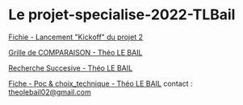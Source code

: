# Le projet-specialise-2022-TLBail

 [Fichie - Lancement "Kickoff" du projet 2](https://docs.google.com/document/d/1M5DOUkbgkHXa6CvjYgbR4eixVMgcs85VnLRMg4np9to/edit?usp=sharing)  
 
 [Grille de COMPARAISON - Théo LE BAIL](https://docs.google.com/presentation/d/1NcK9768Jqy3lgCQSJTlWPTfMGti7aan61g2mb7gC9dE/edit#slide=id.g855d4d0eba_0_115)
 
 [Recherche Succesive - Théo LE BAIL](https://docs.google.com/presentation/d/1ZAYMwCLb3-WyhonXozYlzzubTr9469pc4nuRKWDWkAg/edit#slide=id.g10ef23692ea_2_37)
 
 
 [Fiche - Poc & choix_technique - Théo LE BAIL](https://docs.google.com/document/d/1t_Iij7ceHV01zjlaMwNhVjLsx-s7vkHcyjqVCeu3VUM/edit#heading=h.gjdgxs)
contact :
theolebail02@gmail.com
